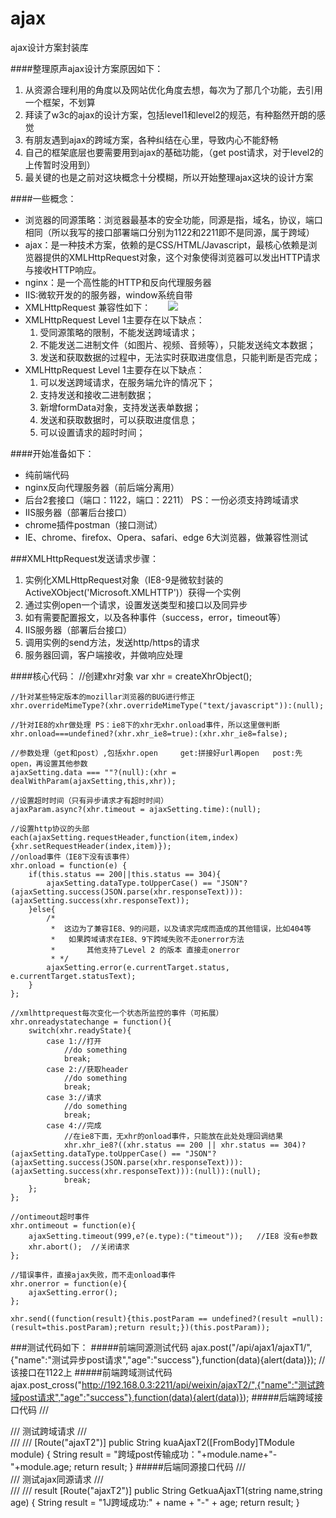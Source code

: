 # ajax
ajax设计方案封装库

####整理原声ajax设计方案原因如下：
  1. 从资源合理利用的角度以及网站优化角度去想，每次为了那几个功能，去引用一个框架，不划算
  2. 拜读了w3c的ajax的设计方案，包括level1和level2的规范，有种豁然开朗的感觉
  3. 有朋友遇到ajax的跨域方案，各种纠结在心里，导致内心不能舒畅
  4. 自己的框架底层也要需要用到ajax的基础功能，（get post请求，对于level2的上传暂时没用到）
  5. 最关键的也是之前对这块概念十分模糊，所以开始整理ajax这块的设计方案

####一些概念：
  * 浏览器的同源策略：浏览器最基本的安全功能，同源是指，域名，协议，端口相同（所以我写的接口部署端口分别为1122和2211即不是同源，属于跨域）    
  * ajax：是一种技术方案，依赖的是CSS/HTML/Javascript，最核心依赖是浏览器提供的XMLHttpRequest对象，这个对象使得浏览器可以发出HTTP请求与接收HTTP响应。 
  * nginx：是一个高性能的HTTP和反向代理服务器    
  * IIS:微软开发的的服务器，window系统自带  
  * XMLHttpRequest 兼容性如下：       
  ![](http://images2015.cnblogs.com/blog/801930/201611/801930-20161129224459115-1023971996.png)
  * XMLHttpRequest Level 1主要存在以下缺点：
    1. 受同源策略的限制，不能发送跨域请求；
    2. 不能发送二进制文件（如图片、视频、音频等），只能发送纯文本数据；
    3. 发送和获取数据的过程中，无法实时获取进度信息，只能判断是否完成；   
  * XMLHttpRequest Level 1主要存在以下缺点：
    1. 可以发送跨域请求，在服务端允许的情况下；
    2. 支持发送和接收二进制数据；
    3. 新增formData对象，支持发送表单数据；   
    4. 发送和获取数据时，可以获取进度信息；   
    5. 可以设置请求的超时时间；   

####开始准备如下：
  * 纯前端代码
  * nginx反向代理服务器（前后端分离用）
  * 后台2套接口（端口：1122，端口：2211）  PS：一份必须支持跨域请求
  * IIS服务器（部署后台接口）
  * chrome插件postman（接口测试）
  * IE、chrome、firefox、Opera、safari、edge 6大浏览器，做兼容性测试
  
###XMLHttpRequest发送请求步骤：
  1. 实例化XMLHttpRequest对象（IE8-9是微软封装的ActiveXObject('Microsoft.XMLHTTP')）获得一个实例
  2. 通过实例open一个请求，设置发送类型和接口以及同异步
  3. 如有需要配置报文，以及各种事件（success，error，timeout等）
  4. IIS服务器（部署后台接口）
  5. 调用实例的send方法，发送http/https的请求
  6. 服务器回调，客户端接收，并做响应处理
  
####核心代码：
    //创建xhr对象
    var xhr = createXhrObject();

    //针对某些特定版本的mozillar浏览器的BUG进行修正
    xhr.overrideMimeType?(xhr.overrideMimeType("text/javascript")):(null);

    //针对IE8的xhr做处理 PS：ie8下的xhr无xhr.onload事件，所以这里做判断
    xhr.onload===undefined?(xhr.xhr_ie8=true):(xhr.xhr_ie8=false);

    //参数处理（get和post）,包括xhr.open     get:拼接好url再open   post:先open，再设置其他参数
    ajaxSetting.data === ""?(null):(xhr = dealWithParam(ajaxSetting,this,xhr));

    //设置超时时间（只有异步请求才有超时时间）
    ajaxParam.async?(xhr.timeout = ajaxSetting.time):(null);

    //设置http协议的头部
    each(ajaxSetting.requestHeader,function(item,index){xhr.setRequestHeader(index,item)});
    //onload事件（IE8下没有该事件）
    xhr.onload = function(e) {
        if(this.status == 200||this.status == 304){
            ajaxSetting.dataType.toUpperCase() == "JSON"?(ajaxSetting.success(JSON.parse(xhr.responseText))):(ajaxSetting.success(xhr.responseText));
        }else{
            /*
             *  这边为了兼容IE8、9的问题，以及请求完成而造成的其他错误，比如404等
             *   如果跨域请求在IE8、9下跨域失败不走onerror方法
             *       其他支持了Level 2 的版本 直接走onerror
             * */
            ajaxSetting.error(e.currentTarget.status, e.currentTarget.statusText);
        }
    };

    //xmlhttprequest每次变化一个状态所监控的事件（可拓展）
    xhr.onreadystatechange = function(){
        switch(xhr.readyState){
            case 1://打开
                //do something
                break;
            case 2://获取header
                //do something
                break;
            case 3://请求
                //do something
                break;
            case 4://完成
                //在ie8下面，无xhr的onload事件，只能放在此处处理回调结果
                xhr.xhr_ie8?((xhr.status == 200 || xhr.status == 304)?(ajaxSetting.dataType.toUpperCase() == "JSON"?(ajaxSetting.success(JSON.parse(xhr.responseText))):(ajaxSetting.success(xhr.responseText))):(null)):(null);
                break;
        };
    };

    //ontimeout超时事件
    xhr.ontimeout = function(e){
        ajaxSetting.timeout(999,e?(e.type):("timeout"));   //IE8 没有e参数
        xhr.abort();  //关闭请求
    };

    //错误事件，直接ajax失败，而不走onload事件
    xhr.onerror = function(e){
        ajaxSetting.error();
    };

    xhr.send((function(result){this.postParam == undefined?(result =null):(result=this.postParam);return result;})(this.postParam));

###测试代码如下：
#####前端同源测试代码
    ajax.post("/api/ajax1/ajaxT1/",{"name":"测试异步post请求","age":"success"},function(data){alert(data)});  //该接口在1122上
#####前端跨域测试代码
    ajax.post_cross("http://192.168.0.3:2211/api/weixin/ajaxT2/",{"name":"测试跨域post请求","age":"success"},function(data){alert(data)});
#####后端跨域接口代码
    /// <summary>
    /// 测试跨域请求
    /// </summary>
    /// <param name="module"></param>
    /// <returns></returns>
    [Route("ajaxT2")]
    public String kuaAjaxT2([FromBody]TModule module)
    {
      String result = "跨域post传输成功："+module.name+"-"+module.age;
      return result;
    }
#####后端同源接口代码
    /// <summary>
    /// 测试ajax同源请求
    /// </summary>
    /// <param qwer="code"></param>
    /// <returns>result</returns>
    [Route("ajaxT2")]
    public String GetkuaAjaxT1(string name,string age)
    {
        String result = "1J跨域成功:" + name + "-" + age;
        return result;
    }
  
  
  
  
  
  
  
  
  
  
  
  
  
  
  
  
  
  
  
